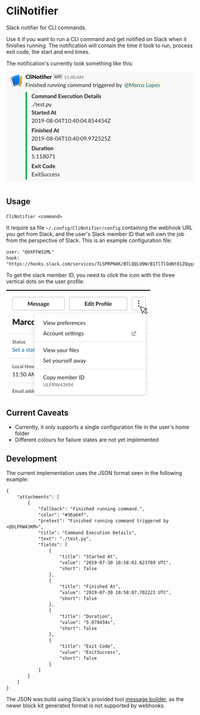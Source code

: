 # CliNotifier

Slack notifier for CLI commands.

Use it if you want to run a CLI command and get notified on Slack when it finishes running.
The notification will contain the time it took to run, process exit code, the start and end times.

The notification's currently look something like this:

![Notification Example](/docs/notification.png)

## Usage

`CliNotifier <command>`

It require sa file `~/.config/CliNotifier/config` containing the webhook URL you get from Slack, and the user's Slack member ID that will own the job from the perspective of Slack. This is an example configuration file:

```
user: "@UXFFW32ML"
hook: "https://hooks.slack.com/services/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"
```

To get the slack member ID, you need to click the icon with the three vertical dots on the user profile:

![Getting Slack's member ID](/docs/member-id.png)


## Current Caveats

- Currently, it only supports a single configuration file in the user's home folder
- Different colours for failure states are not yet implemented

## Development

The current implementation uses the JSON format seen in the following example:

```
{
    "attachments": [
        {
            "fallback": "Finished running command.",
            "color": "#36a64f",
            "pretext": "Finished running command triggered by <@ULFRW43KM>",
            "title": "Command Execution Details",
            "text": "./test.py",
            "fields": [
                {
                    "title": "Started At",
                    "value": "2019-07-30 10:58:02.623789 UTC",
                    "short": false
                },
                {
                    "title": "Finished At",
                    "value": "2019-07-30 10:58:07.702223 UTC",
                    "short": false
                },
                {
                    "title": "Duration",
                    "value": "5.078434s",
                    "short": false
                },
                {
                    "title": "Exit Code",
                    "value": "ExitSuccess",
                    "short": false
                }
            ]
        }
    ]
}
```

The JSON was build using Slack's provided tool [message builder](https://api.slack.com/docs/messages/builder), as the newer block kit generated format is not supported by webhooks.
